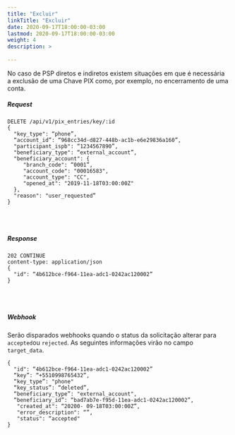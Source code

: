 ```yaml
---
title: "Excluir"
linkTitle: "Excluir"
date: 2020-09-17T18:00:00-03:00
lastmod: 2020-09-17T18:00:00-03:00
weight: 4
description: >
   
---
```


No caso de PSP diretos e indiretos existem situações em que é necessária a exclusão de uma Chave PIX como, por exemplo, no encerramento de uma conta.

##### **Request**

```json5
DELETE /api/v1/pix_entries/key/:id
{
  "key_type": “phone”,
  “account_id”: “968cc34d-d827-448b-ac1b-e6e29836a160”,
  "participant_ispb": “1234567890”,
  "beneficiary_type": “external_account”,
  "beneficiary_account": {
     "branch_code": “0001”,
     "account_code": "00016583",
     "account_type": "CC",
     "opened_at": "2019-11-18T03:00:00Z"
  },
  "reason": "user_requested”
}
```
<br> <br> 

##### **Response**

```json5
202 CONTINUE
content-type: application/json
{
  "id": “4b612bce-f964-11ea-adc1-0242ac120002”
}
```
<br> <br> 


##### **Webhook**

Serão disparados webhooks quando o status da solicitação alterar para `accepted`ou `rejected`.
As seguintes informações virão no campo `target_data`.

```json5
{
  "id": “4b612bce-f964-11ea-adc1-0242ac120002”
  “key”: “+5510998765432”,
  “key_type”: "phone"
  “key_status”: “deleted”,
  “beneficiary_type”: "external_account",
  “beneficiary_id”: “bad7ab7e-f95d-11ea-adc1-0242ac120002”,
   "created_at": “20200- 09-18T03:00:00Z”,
   "error_description": “”,
   "status": “accepted"
}
```
<br> <br> 
